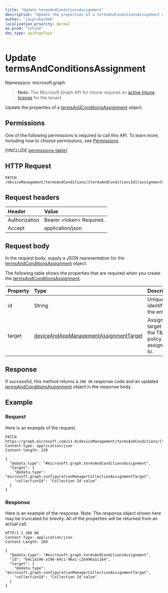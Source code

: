 ```yaml
---
title: "Update termsAndConditionsAssignment"
description: "Update the properties of a termsAndConditionsAssignment object."
author: "jaiprakashmb"
localization_priority: Normal
ms.prod: "intune"
doc_type: apiPageType
---
```


# Update termsAndConditionsAssignment

Namespace: microsoft.graph

> **Note:** The Microsoft Graph API for Intune requires an [active Intune license](https://go.microsoft.com/fwlink/?linkid=839381) for the tenant.

Update the properties of a [termsAndConditionsAssignment](../resources/intune-companyterms-termsandconditionsassignment.md) object.

## Permissions
One of the following permissions is required to call this API. To learn more, including how to choose permissions, see [Permissions](/graph/permissions-reference).

<!-- { "blockType": "permissions", "name": "intune_companyterms_termsandconditionsassignment_update" } -->
[!INCLUDE [permissions-table](../includes/permissions/intune-companyterms-termsandconditionsassignment-update-permissions.md)]

## HTTP Request
<!-- {
  "blockType": "ignored"
}
-->
``` http
PATCH /deviceManagement/termsAndConditions/{termsAndConditionsId}/assignments/{termsAndConditionsAssignmentId}
```

## Request headers
|Header|Value|
|:---|:---|
|Authorization|Bearer &lt;token&gt; Required.|
|Accept|application/json|

## Request body
In the request body, supply a JSON representation for the [termsAndConditionsAssignment](../resources/intune-companyterms-termsandconditionsassignment.md) object.

The following table shows the properties that are required when you create the [termsAndConditionsAssignment](../resources/intune-companyterms-termsandconditionsassignment.md).

|Property|Type|Description|
|:---|:---|:---|
|id|String|Unique identifier of the entity.|
|target|[deviceAndAppManagementAssignmentTarget](../resources/intune-shared-deviceandappmanagementassignmenttarget.md)|Assignment target that the T&C policy is assigned to.|



## Response
If successful, this method returns a `200 OK` response code and an updated [termsAndConditionsAssignment](../resources/intune-companyterms-termsandconditionsassignment.md) object in the response body.

## Example

### Request
Here is an example of the request.
``` http
PATCH https://graph.microsoft.com/v1.0/deviceManagement/termsAndConditions/{termsAndConditionsId}/assignments/{termsAndConditionsAssignmentId}
Content-type: application/json
Content-length: 220

{
  "@odata.type": "#microsoft.graph.termsAndConditionsAssignment",
  "target": {
    "@odata.type": "microsoft.graph.configurationManagerCollectionAssignmentTarget",
    "collectionId": "Collection Id value"
  }
}
```

### Response
Here is an example of the response. Note: The response object shown here may be truncated for brevity. All of the properties will be returned from an actual call.
``` http
HTTP/1.1 200 OK
Content-Type: application/json
Content-Length: 269

{
  "@odata.type": "#microsoft.graph.termsAndConditionsAssignment",
  "id": "64c1a196-a196-64c1-96a1-c16496a1c164",
  "target": {
    "@odata.type": "microsoft.graph.configurationManagerCollectionAssignmentTarget",
    "collectionId": "Collection Id value"
  }
}
```
